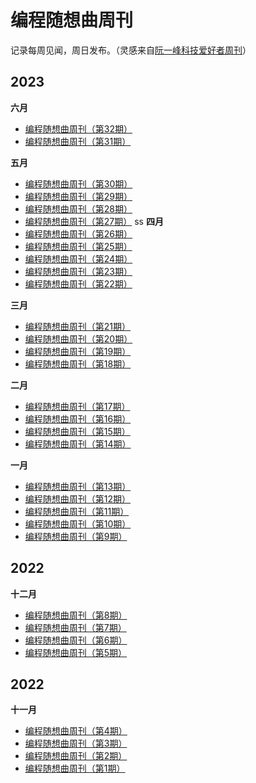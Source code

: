 # 编程随想曲周刊
记录每周见闻，周日发布。（灵感来自[阮一峰科技爱好者周刊](https://github.com/ruanyf/weekly)）

## 2023
**六月**
- [编程随想曲周刊（第32期）](docs/weekly-32.md)
- [编程随想曲周刊（第31期）](docs/weekly-31.md)

**五月**
- [编程随想曲周刊（第30期）](docs/weekly-30.md)
- [编程随想曲周刊（第29期）](docs/weekly-29.md)
- [编程随想曲周刊（第28期）](docs/weekly-28.md)
- [编程随想曲周刊（第27期）](docs/weekly-27.md)
ss
**四月**
- [编程随想曲周刊（第26期）](docs/weekly-26.md)
- [编程随想曲周刊（第25期）](docs/weekly-25.md)
- [编程随想曲周刊（第24期）](docs/weekly-24.md)
- [编程随想曲周刊（第23期）](docs/weekly-23.md)
- [编程随想曲周刊（第22期）](docs/weekly-22.md)

**三月**
- [编程随想曲周刊（第21期）](docs/weekly-21.md)
- [编程随想曲周刊（第20期）](docs/weekly-20.md)
- [编程随想曲周刊（第19期）](docs/weekly-19.md)
- [编程随想曲周刊（第18期）](docs/weekly-18.md)

**二月**
- [编程随想曲周刊（第17期）](docs/weekly-17.md)
- [编程随想曲周刊（第16期）](docs/weekly-16.md)
- [编程随想曲周刊（第15期）](docs/weekly-15.md)
- [编程随想曲周刊（第14期）](docs/weekly-14.md)

**一月**
- [编程随想曲周刊（第13期）](docs/weekly-13.md)
- [编程随想曲周刊（第12期）](docs/weekly-12.md)
- [编程随想曲周刊（第11期）](docs/weekly-11.md)
- [编程随想曲周刊（第10期）](docs/weekly-10.md)
- [编程随想曲周刊（第9期）](docs/weekly-9.md)

## 2022
**十二月**
- [编程随想曲周刊（第8期）](docs/weekly-8.md)
- [编程随想曲周刊（第7期）](docs/weekly-7.md)
- [编程随想曲周刊（第6期）](docs/weekly-6.md)
- [编程随想曲周刊（第5期）](docs/weekly-5.md)

## 2022
**十一月**
- [编程随想曲周刊（第4期）](docs/weekly-4.md)
- [编程随想曲周刊（第3期）](docs/weekly-3.md)
- [编程随想曲周刊（第2期）](docs/weekly-2.md)
- [编程随想曲周刊（第1期）](docs/weekly-1.md)
